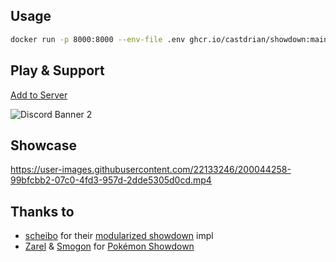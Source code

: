 ## Usage
```bash
docker run -p 8000:8000 --env-file .env ghcr.io/castdrian/showdown:main 
```
## Play & Support
[Add to Server](https://discord.pkmn.dev)

![Discord Banner 2](https://discord.com/api/guilds/1038073397755781160/widget.png?style=banner2)

## Showcase
https://user-images.githubusercontent.com/22133246/200044258-99bfcbb2-07c0-4fd3-957d-2dde5305d0cd.mp4

## Thanks to
- [scheibo](https://github.com/scheibo) for their [modularized showdown](https://github.com/pkmn/ps) impl
- [Zarel](https://github.com/Zarel) & [Smogon](https://www.smogon.com) for [Pokémon Showdown](https://play.pokemonshowdown.com)
